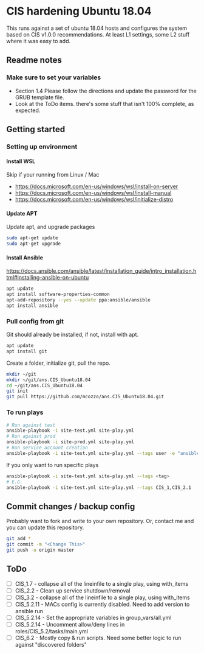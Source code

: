 # CIS hardening Ubuntu 18.04
This runs against a set of ubuntu 18.04 hosts and configures the system based on CIS v1.0.0 recommendations. 
At least L1 settings, some L2 stuff where it was easy to add.

## Readme notes
### Make sure to set your variables
* Section 1.4 Please follow the directions and update the password for the GRUB template file. 
* Look at the ToDo items. there's some stuff that isn't 100% complete, as expected. 

## Getting started 
### Setting up environment
#### Install WSL
Skip if your running from Linux / Mac
* https://docs.microsoft.com/en-us/windows/wsl/install-on-server
* https://docs.microsoft.com/en-us/windows/wsl/install-manual     
* https://docs.microsoft.com/en-us/windows/wsl/initialize-distro 

#### Update APT
Update apt, and upgrade packages
```bash
sudo apt-get update
sudo apt-get upgrade
```

#### Install Ansible 
https://docs.ansible.com/ansible/latest/installation_guide/intro_installation.html#installing-ansible-on-ubuntu 
```bash
apt update
apt install software-properties-common
apt-add-repository --yes --update ppa:ansible/ansible
apt install ansible
```

### Pull config from git
Git should already be installed, if not, install with apt. 
```bash
apt update
apt install git
```
Create a folder, initialize git, pull the repo.
```bash
mkdir ~/git
mkdir ~/git/ans.CIS_Ubuntu18.04
cd ~/git/ans.CIS_Ubuntu18.04
git init
git pull https://github.com/mcozzo/ans.CIS_Ubuntu18.04.git
```

### To run plays 
```bash
# Run against test
ansible-playbook -i site-test.yml site-play.yml
# Run against prod
ansible-playbook -i site-prod.yml site-play.yml
# Run service account creation
ansible-playbook -i site-test.yml site-play.yml --tags user -e "ansible_ssh_user=mattcozzolino" --ask-pass -K
```
If you only want to run specific plays
```bash
ansible-playbook -i site-test.yml site-play.yml --tags <tag>
# E.G.
ansible-playbook -i site-test.yml site-play.yml --tags CIS_1,CIS_2.1
```

## Commit changes / backup config
Probably want to fork and write to your own repository. Or, contact me and you can update this repository.
```bash
git add *
git commit -m "<Change This>"
git push -u origin master 
```

## ToDo
- [ ] CIS_1.7    - collapse all of the lineinfile to a single play, using with_items
- [ ] CIS_2.2    - Clean up service shutdown/removal
- [ ] CIS_3.2    - collapse all of the lineinfile to a single play, using with_items
- [ ] CIS_5.2.11 - MACs config is currently disabled. Need to add version to ansible run
- [ ] CIS_5.2.14 - Set the appropriate variables in group_vars/all.yml
- [ ] CIS_5.2.14 - Uncomment allow/deny lines in roles/CIS_5.2/tasks/main.yml
- [ ] CIS_6.2    - Mostly copy & run scripts. Need some better logic to run against "discovered folders"